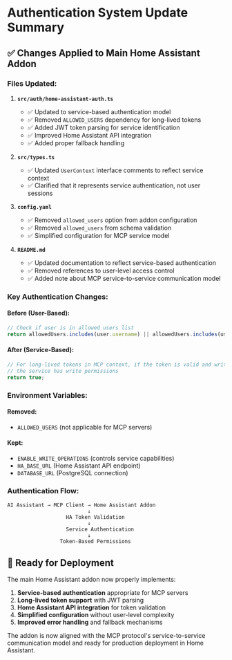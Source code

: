 # Authentication System Update Summary

## ✅ Changes Applied to Main Home Assistant Addon

### Files Updated:

1. **`src/auth/home-assistant-auth.ts`**
   - ✅ Updated to service-based authentication model
   - ✅ Removed `ALLOWED_USERS` dependency for long-lived tokens
   - ✅ Added JWT token parsing for service identification
   - ✅ Improved Home Assistant API integration
   - ✅ Added proper fallback handling

2. **`src/types.ts`**
   - ✅ Updated `UserContext` interface comments to reflect service context
   - ✅ Clarified that it represents service authentication, not user sessions

3. **`config.yaml`**
   - ✅ Removed `allowed_users` option from addon configuration
   - ✅ Removed `allowed_users` from schema validation
   - ✅ Simplified configuration for MCP service model

5. **`README.md`**
   - ✅ Updated documentation to reflect service-based authentication
   - ✅ Removed references to user-level access control
   - ✅ Added note about MCP service-to-service communication model

### Key Authentication Changes:

#### Before (User-Based):
```typescript
// Check if user is in allowed users list
return allowedUsers.includes(user.username) || allowedUsers.includes(user.userId);
```

#### After (Service-Based):
```typescript
// For long-lived tokens in MCP context, if the token is valid and write ops are enabled,
// the service has write permissions
return true;
```

### Environment Variables:

#### Removed:
- `ALLOWED_USERS` (not applicable for MCP servers)

#### Kept:
- `ENABLE_WRITE_OPERATIONS` (controls service capabilities)
- `HA_BASE_URL` (Home Assistant API endpoint)
- `DATABASE_URL` (PostgreSQL connection)

### Authentication Flow:

```
AI Assistant → MCP Client → Home Assistant Addon
                          ↓
                   HA Token Validation
                          ↓
                   Service Authentication
                          ↓
                 Token-Based Permissions
```

## 🚀 Ready for Deployment

The main Home Assistant addon now properly implements:

1. **Service-based authentication** appropriate for MCP servers
2. **Long-lived token support** with JWT parsing
3. **Home Assistant API integration** for token validation
4. **Simplified configuration** without user-level complexity
5. **Improved error handling** and fallback mechanisms

The addon is now aligned with the MCP protocol's service-to-service communication model and ready for production deployment in Home Assistant.

